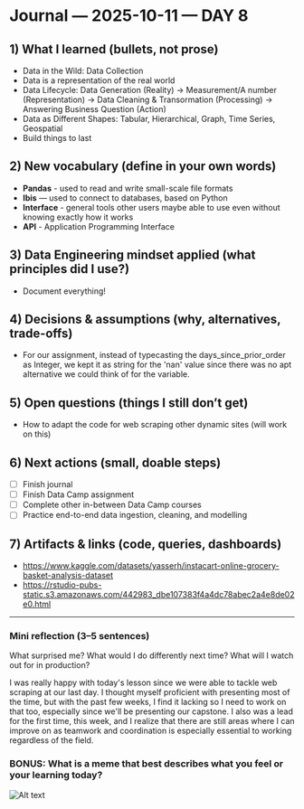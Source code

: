 # Journal — 2025-10-11 — DAY 8

## 1) What I learned (bullets, not prose)
- Data in the Wild: Data Collection
- Data is a representation of the real world
- Data Lifecycle: Data Generation (Reality) → Measurement/A number (Representation) → Data Cleaning & Transormation (Processing) → Answering Business Question (Action)
- Data as Different Shapes: Tabular, Hierarchical, Graph, Time Series, Geospatial
- Build things to last 

## 2) New vocabulary (define in your own words)
- **Pandas** - used to read and write small-scale file formats
- **Ibis** — used to connect to databases, based on Python
- **Interface** - general tools other users maybe able to use even without knowing exactly how it works
- **API** - Application Programming Interface

## 3) Data Engineering mindset applied (what principles did I use?)
- Document everything!

## 4) Decisions & assumptions (why, alternatives, trade-offs)
- For our assignment, instead of typecasting the days_since_prior_order as Integer, we kept it as string for the 'nan' value since there was no apt alternative we could think of for the variable.

## 5) Open questions (things I still don’t get)
- How to adapt the code for web scraping other dynamic sites (will work on this)

## 6) Next actions (small, doable steps)
- [ ] Finish journal
- [ ] Finish Data Camp assignment
- [ ] Complete other in-between Data Camp courses
- [ ] Practice end-to-end data ingestion, cleaning, and modelling

## 7) Artifacts & links (code, queries, dashboards)
- https://www.kaggle.com/datasets/yasserh/instacart-online-grocery-basket-analysis-dataset
- https://rstudio-pubs-static.s3.amazonaws.com/442983_dbe107383f4a4dc78abec2a4e8de02e0.html

---

### Mini reflection (3–5 sentences)
What surprised me? What would I do differently next time? What will I watch out for in production?

I was really happy with today's lesson since we were able to tackle web scraping at our last day. I thought myself proficient with presenting most of the time, but with the past few weeks, I find it lacking so I need to work on that too, especially since we'll be presenting our capstone. I also was a lead for the first time, this week, and I realize that there are still areas where I can improve on as teamwork and coordination is especially essential to working regardless of the field.

### BONUS: What is a meme that best describes what you feel or your learning today?

![Alt text](https://i.programmerhumor.io/2025/05/315ba9663478b170934445008d8a6285197aff2d6a0ea98f10a519512b682ba3.png "ahoy matey!")